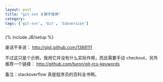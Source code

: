 ```yaml
---
layout: post
title: "git-svn 关键字替换"
category: 
tags: ['git-svn', 'Git', 'Subversion']
---
```

{% include JB/setup %}

废话不多说：
	http://gist.github.com/1388111
	
不过这只是个示例，我用它并没有什么实际作用，而且需要手动 checkout，另外推荐一个链接：
	http://github.com/turon/git-rcs-keywords
	
备注：stackoverflow 真是程序员的百科全书啊。